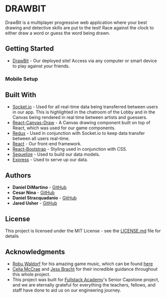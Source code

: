 # DRAWBIT

DrawBit is a multiplayer progressive web application where your best drawing and detective skills are put to the test! Race against the clock to either draw a word or guess the word being drawn.

## Getting Started

- [DrawBit](http://drawbit.herokuapp.com) - Our deployed site! Access via any computer or smart device to play against your friends.

### Mobile Setup

## Built With

- [Socket.io](https://socket.io/docs/) - Used for all real-time data being transferred between users in our app. This is highlighted in the chatroom of the Lobby and in the Canvas being rendered in real time between artists and guessers.
- [React-Canvas-Draw](https://github.com/embiem/react-canvas-draw) - A Canvas drawing component built on top of React, which was used for our game components.
- [Redux](https://redux.js.org/) - Used in conjunction with Socket.io to keep data transfer between all users real-time.
- [React](https://reactjs.org/) - Our front-end framework.
- [React-Bootstrap](https://react-bootstrap.github.io/) - Styling used in conjunction with CSS.
- [Sequelize](https://sequelize.org/) - Used to build our data models.
- [Express](https://expressjs.com/) - Used to serve up our data.

## Authors

- **Daniel DiMartino** - [GitHub](https://github.com/dldimartino)
- **Cesar Nina** - [GitHub](https://github.com/C3sar207)
- **Daniel Stracquadanio** - [GitHub](github.com/dstracquadanio)
- **Jared Usher** - [GitHub](https://github.com/Oosh74)

## License

This project is licensed under the MIT License - see the [LICENSE.md](LICENSE.md) file for details

## Acknowledgments

- [Robu Waldorf]() for his amazing game music, which can be found [here]()
- [Celia McCrae](https://github.com/celiamacrae) and [Jess Bracht](https://github.com/jbracht) for their incredible guidance throughout this whole project.
- This project was built for [Fullstack Academy]()'s Senior Capstone project, and we are eternally grateful for everything the teachers, fellows, and staff have done to aid us on our engineering journey.
